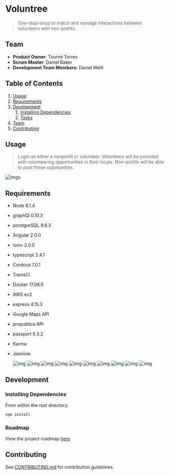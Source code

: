 # Voluntree

> One-stop-shop to match and manage interactions between volunteers with non-profits.

## Team

  - __Product Owner__: Tourné Torres
  - __Scrum Master__: Daniel Baker
  - __Development Team Members__: Daniel Weill

## Table of Contents

1. [Usage](#Usage)
1. [Requirements](#requirements)
1. [Development](#development)
    1. [Installing Dependencies](#installing-dependencies)
    1. [Tasks](#tasks)
1. [Team](#team)
1. [Contributing](#contributing)

## Usage

> Login as either a nonprofit or volunteer.
  Volunteers will be provided with volunteering opportunities in their locale. Non-profits will be able to post those oppotunities.

  ![img](http://i67.tinypic.com/2wfnwaa.png)s
## Requirements

- Node 8.1.4
- graphQl 0.10.3
- porstgreSQL 9.6.3
- Angular 2.0.0
- ionic 2.0.0
- typescript 2.4.1
- Cordova 7.0.1
- TravisCI 
- Docker 17.06.0
- AWS ec2
- express 4.15.3
- Google Maps API
- propublica API
- passport 0.3.2
- Karma
- Jasmine


  ![img](https://modernizehq.com/assets/images/logos/express-logo.png)
  ![img](http://i.imgur.com/HGVMcvI.jpg)
  ![img](http://i.imgur.com/xRyRSzZ.png)
  ![img](http://i.imgur.com/IbTUTeV.png)
  ![img](http://i.imgur.com/8F2dCMu.png)
  ![img](http://i.imgur.com/8w1TekC.png)
  ![img](http://i.imgur.com/cLffpWj.png)
  ![img](http://i.imgur.com/eVMI7sR.png)
  ![img](http://i.imgur.com/7I5dTJ6.png)
  ![img](http://blog.emirosmanoski.mk/images/2016-07-16-Jasmine-Karma/frontHeader.png)
  
## Development

### Installing Dependencies

From within the root directory:

```sh
npm install
```

### Roadmap

View the project roadmap [here](https://github.com/rainbow-table/volunteer/issues)


## Contributing

See [CONTRIBUTING.md](_CONTRIBUTING.md) for contribution guidelines.
